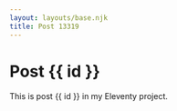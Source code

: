 ```yaml
---
layout: layouts/base.njk
title: Post 13319
---
```


# Post {{ id }}

This is post {{ id }} in my Eleventy project.
